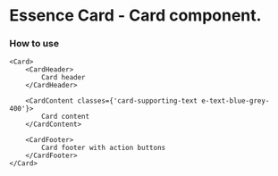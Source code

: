 # Essence Card - Card component.

### How to use
```
<Card>
	<CardHeader>
		Card header
	</CardHeader>

	<CardContent classes={'card-supporting-text e-text-blue-grey-400'}>
		Card content
	</CardContent>

	<CardFooter>
		Card footer with action buttons
	</CardFooter>
</Card>
```